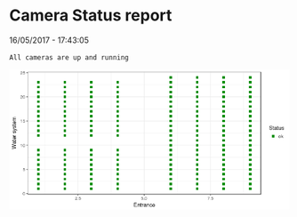 Camera Status report
================
16/05/2017 - 17:43:05

    All cameras are up and running

![](camreport_files/figure-markdown_github/unnamed-chunk-2-1.png)
